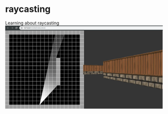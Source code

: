 # raycasting
Learning about raycasting
<img src=https://github.com/h4roldov/raycasting/blob/master/raycast_screen.png>
